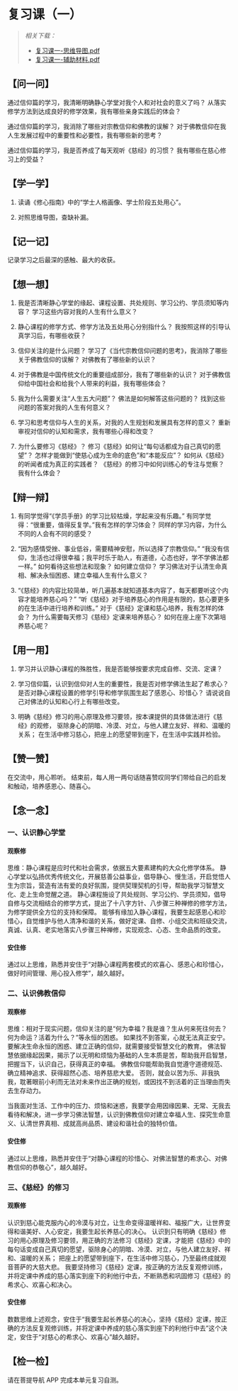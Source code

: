 # 复习课（一）

> *相关下载：* 
> - [复习课一-思维导图.pdf](复习课一-思维导图.pdf)
> - [复习课一-辅助材料.pdf](复习课一-辅助材料.pdf)

## 【问一问】

通过信仰篇的学习，我清晰明确静心学堂对我个人和对社会的意义了吗？
从落实修学方法到达成良好的修学效果，我有哪些亲身实践后的体会？

通过信仰篇的学习，我消除了哪些对宗教信仰和佛教的误解？
对于佛教信仰在我人生发展过程中的重要性和必要性，我有哪些新的思考？

通过信仰篇的学习，我是否养成了每天观听《慈经》的习惯？
我有哪些在慈心修习上的受益？

## 【学一学】

1. 读诵《修心指南》中的“学士人格画像、学士阶段五处用心”。

2. 对照思维导图，查缺补漏。

## 【记一记】

记录学习之后最深的感触、最大的收获。

## 【想一想】

1. 我是否清晰静心学堂的缘起、课程设置、共处规则、学习公约、学员须知等内容？
   学习这些内容对我的人生有什么意义？

2. 静心课程的修学方式、修学方法及五处用心分别指什么？
   我按照这样的引导认真学习后，有哪些收获？

3. 信仰关注的是什么问题？
   学习了《当代宗教信仰问题的思考》，我消除了哪些关于佛教信仰的误解？
   对佛教有了哪些新的认识？

4. 对于佛教是中国传统文化的重要组成部分，我有了哪些新的认识？
   对于佛教信仰给中国社会和给我个人带来的利益，我有哪些体会？

5. 我为什么需要关注“人生五大问题”？
   佛法是如何解答这些问题的？
   找到这些问题的答案对我的人生有何意义？

6. 学习和思考信仰与人生的关系，对我的人生规划和发展具有怎样的意义？
   重新审视对信仰的认知和需求，我有哪些心得和改变？

7. 为什么要修习《慈经》？
   修习《慈经》如何让“每句话都成为自己真切的愿望”？
   怎样才能做到“使慈心成为生命的底色”和“本能反应”？
   如何从《慈经》的听闻者成为真正的实践者？
   《慈经》的修习中如何训练心的专注与觉察？
   我有什么体会？

## 【辩一辩】

1. 有同学觉得“《学员手册》的学习比较枯燥，学起来没有乐趣。”
   有同学觉得：“很重要，值得反复学。”我有怎样的学习体会？
   同样的学习内容，为什么不同的人会有不同的感受？

2. “因为感情受挫、事业低谷，需要精神安慰，所以选择了宗教信仰。”
   “我没有信仰，生活也过得很幸福；我平时乐于助人，有道德，心态也好，学不学佛法都一样。”
   如何看待这些想法和现象？
   如何建立信仰？
   学习佛法对于认清生命真相、解决永恒困惑、建立幸福人生有什么意义？

3. “《慈经》的内容比较简单，听几遍基本就知道基本内容了，每天都要听这个内容才能培养慈心吗？”
   “听《慈经》对于培养慈心的作用是有限的，慈心要更多的在生活中进行培养和训练。”
   对于《慈经》定课和慈心培养，我有怎样的体会？
   为什么需要每天修习《慈经》定课来培养慈心？
   如何在座上座下次第培养慈心呢？

## 【用一用】

1. 学习并认识静心课程的殊胜性，我是否能够按要求完成自修、交流、定课？

2. 学习信仰篇，认识到信仰对人生的重要性，我是否对修学佛法生起了希求心？
   是否对静心课程设置的修学引导和修学氛围生起了感恩心、珍惜心？
   请说说自己对佛法的认知和心行上有哪些改变。

3. 明确《慈经》修习的用心原理及修习要领，按本课提供的具体做法进行《慈经》的观修，
   驱除身心的阴暗、冷漠、对立，与他人建立友好、祥和、温暖的关系；
   在生活中修习慈心，把座上的愿望带到座下，在生活中实践并检验。

## 【赞一赞】

在交流中，用心聆听。
结束前，每人用一两句话随喜赞叹同学们带给自己的启发和触动，培养感恩心、随喜心。

## 【念一念】

### 一、认识静心学堂

#### 观察修

思维：静心课程是应时代和社会需求，依据五大要素建构的大众化修学体系。
静心学堂以弘扬优秀传统文化，开展慈善公益事业，倡导静心、慢生活，开启觉悟人生为宗旨，营造有法有爱的良好氛围，提供契理契机的引导，帮助我学习智慧文化、走上生命觉醒之道。
静心课程施设了共处规则、学习公约、学员须知，倡导自修与交流相结合的修学方式，提出了十八字方针、八步骤三种禅修的修学方法，为修学提供全方位的支持和保障。
能够有缘加入静心课程，我要生起感恩心和珍惜心，自觉维护与他人清净和谐的关系，做好定课、自修、小组交流和班级交流，真诚、认真、老实地落实八步骤三种禅修，实现观念、心态、生命品质的改变。

#### 安住修

通过以上思维，熟悉并安住于“对静心课程两套模式的欢喜心、感恩心和珍惜心，做好时间管理、用心投入修学”，越久越好。

### 二、认识佛教信仰

#### 观察修

思维：相对于现实问题，信仰关注的是“何为幸福？我是谁？生从何来死往何去？何为命运？活着为什么？”等永恒的困惑。
如果找不到答案，心就无法真正安宁。
要解决生命永恒的困惑、建立正确的信仰，就需要接受智慧文化的教育。
佛法智慧依据缘起因果，揭示了以无明和烦恼为基础的人生本质是苦，帮助我开启智慧，把握当下，认识自己，获得真正的幸福。
佛教信仰能帮助我自觉遵守道德规范、确立精神追求、获得超然心态、培养慈悲大爱。
否则，就会以苦为乐、非我执我，耽著眼前小利而无法对未来作出正确的规划，或因找不到活着的正当理由而失去生存动力。

当我面对生活、工作中的压力、烦恼和迷惑，我要学会用因缘因果、无常、无我去看待和解决，进一步学习佛法智慧，认识到佛教信仰对建立幸福人生、探究生命意义、认清世界真相、成就高尚品质、建设和谐社会的独特价值。

#### 安住修

通过以上思维，熟悉并安住于“对静心课程的珍惜心、对佛法智慧的希求心、对佛教信仰的恭敬心”，越久越好。

### 三、《慈经》的修习

#### 观察修

认识到慈心能克服内心的冷漠与对立，让生命变得温暖祥和、福报广大，让世界变得和谐美好、人心安定，我要生起长养慈心的决心。
认识到只有明确《慈经》修习的用心原理及修习要领，用正确的方法修习《慈经》定课，才能把《慈经》中的每句话变成自己真切的愿望，驱除身心的阴暗、冷漠、对立，与他人建立友好、祥和、温暖的关系；
把座上的愿望带到座下，在生活中修习慈心，乃至最终成就观音菩萨的大慈大悲。
我要坚持修习《慈经》定课，按正确的方法反复观修训练，并将定课中养成的慈心落实到座下的利他行中去，不断熟悉和巩固修习《慈经》的希求心、欢喜心和决心。

#### 安住修

数数思维上述观念，安住于“我要生起长养慈心的决心，坚持《慈经》定课，按正确的方法反复观修训练，并将定课中养成的慈心落实到座下的利他行中去”这个决定，安住于“对慈心的希求心、欢喜心”越久越好。

## 【检一检】

请在菩提导航 APP 完成本单元复习自测。
